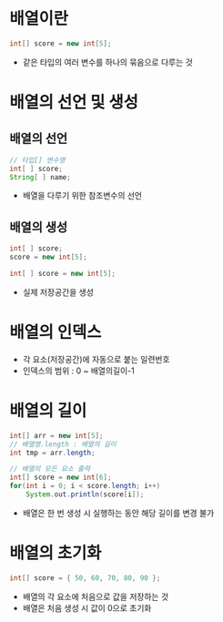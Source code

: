 # 배열이란
```java
int[] score = new int[5];
```
- 같은 타입의 여러 변수를 하나의 묶음으로 다루는 것

# 배열의 선언 및 생성
## 배열의 선언
```java
// 타입[] 변수명
int[ ] score;
String[ ] name;
```
- 배열을 다루기 위한 참조변수의 선언

## 배열의 생성
```java
int[ ] score;
score = new int[5];

int[ ] score = new int[5];
```
- 실제 저장공간을 생성

# 배열의 인덱스
- 각 요소(저장공간)에 자동으로 붙는 일련번호
- 인덱스의 범위 : 0 ~ 배열의길이-1

# 배열의 길이
```java
int[] arr = new int[5];
// 배열명.length : 배열의 길이
int tmp = arr.length;

// 배열의 모든 요소 출력
int[] score = new int[6];
for(int i = 0; i < score.length; i++)
	System.out.println(score[i]);
```
- 배열은 한 번 생성 시 실행하는 동안 해당 길이를 변경 불가

# 배열의 초기화
```java
int[] score = { 50, 60, 70, 80, 90 };
```
- 배열의 각 요소에 처음으로 값을 저장하는 것
- 배열은 처음 생성 시 값이 0으로 초기화
